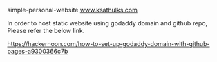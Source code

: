 simple-personal-website
www.ksathulks.com

In order to host static website using godaddy domain and github repo, Please refer the below link.

https://hackernoon.com/how-to-set-up-godaddy-domain-with-github-pages-a9300366c7b